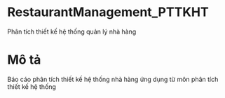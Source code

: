 # RestaurantManagement_PTTKHT
Phân tích thiết kế hệ thống quản lý nhà hàng
# Mô tả
Báo cáo phân tích thiết kế hệ thống nhà hàng ứng dụng từ môn phân tích thiết kế hệ thống
